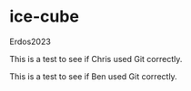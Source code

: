 # ice-cube
 Erdos2023

This is a test to see if Chris used Git correctly.

This is a test to see if Ben used Git correctly. 
